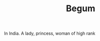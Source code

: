 ---
title: Begum
permalink: "/definitions/begum.html"
body: In India. A lady, princess, woman of high rank
published_at: '2018-07-07'
layout: post
---